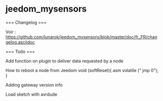 jeedom_mysensors
================

=== Changelog ===

Voir : https://github.com/lunarok/jeedom_mysensors/blob/master/doc/fr_FR/changelog.asciidoc

=== Todo ===

Add function on plugin to deliver data requested by a node

How to reboot a node from Jeedom
void (softReset){
asm volatile ("  jmp 0");
}

Adding gateway version info

Load sketch with avrdude
